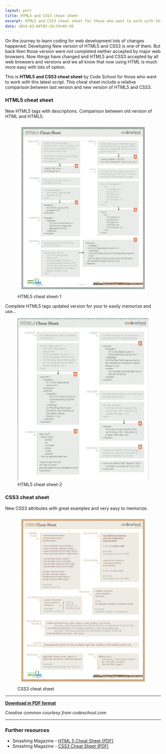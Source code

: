 ```yaml
---
layout: post
title: HTML5 and CSS3 cheat sheet
excerpt: HTML5 and CSS3 cheat sheet for those who want to work with this latest script.
date: 2014-03-04T05:29:59+05:45
---
```


On the journey to learn coding for web development lots of changes happened. Developing New version of HTML5 and CSS3 is one of them. But back then those version were not completed neither accepted by major web browsers. Now things have changed and HTML5 and CSS3 accepted by all web browsers and versions and we all know that now using HTML is much more easy with lots of option.

This is **HTML5 and CSS3 cheat sheet** by Code School for those who want to work with this latest script. This cheat sheet include a relative comparison between last version and new version of HTML5 and CSS3.

### HTML5 cheat sheet

New HTML5 tags with descriptions. Comparison between old version of HTML and HTML5.

<figure>
  <img alt="HTML5 cheat sheet" border="0" src="/assets/img/2014/20140304--html5-cheat-sheet_w1200.jpg" title="HTML5 cheat sheet" />
  <figcaption>HTML5 cheat sheet-1</figcaption>
</figure>

Complete HTML5 tags updated version for your to easily memorize and use...

<figure>
  <img alt="HTML5 cheat sheet" border="0" src="/assets/img/2014/20140304--html5-cheat-sheet2_w1200.jpg" title="HTML5 cheat sheet-2" />
  <figcaption>HTML5 cheat sheet-2</figcaption>
</figure>

### CSS3 cheat sheet

New CSS3 attributes with great examples and very easy to memorize.

<figure>
  <img alt="CSS3 cheat sheet" border="0" src="/assets/img/2014/20140304--css3-cheat-sheet_w1200.jpg" title="CSS3 cheat sheet" />
  <figcaption>CSS3 cheat sheet</figcaption>
</figure>

---

[**Download in PDF format**](/assets/pdf/2014/20140304--html5-and-css3-cheat-sheet.pdf)

*Creative common courtesy from codeschool.com*

---

### Further resources

* Smashing Magazine - [HTML 5 Cheat Sheet (PDF)](http://www.smashingmagazine.com/2009/07/06/html-5-cheat-sheet-pdf/)
* Smashing Magazine - [CSS3 Cheat Sheet (PDF)](http://www.smashingmagazine.com/2009/07/13/css-3-cheat-sheet-pdf/)
